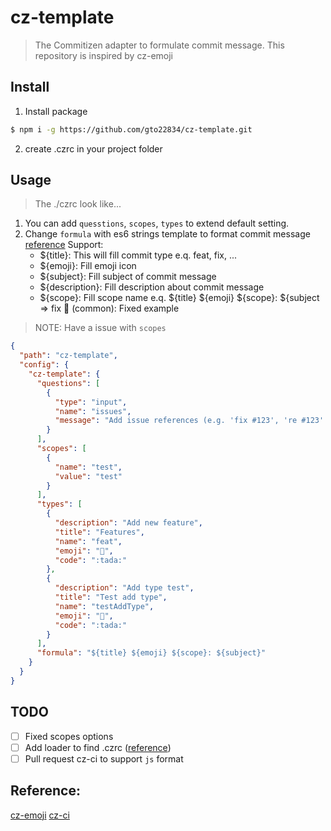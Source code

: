 # cz-template

> The Commitizen adapter to formulate commit message.
This repository is inspired by cz-emoji

## Install

1. Install package
```sh
$ npm i -g https://github.com/gto22834/cz-template.git
```

2. create .czrc in your project folder

## Usage

> The ./czrc look like...

1. You can add `quesstions`, `scopes`, `types` to extend default setting.
2. Change `formula` with es6 strings template to format commit message
  [reference](https://github.com/angular/angular/blob/master/CONTRIBUTING.md#type)
  Support:
    - ${title}: This will fill commit type e.q. feat, fix, ...
    - ${emoji}: Fill emoji icon
    - ${subject}: Fill subject of commit message
    - ${description}: Fill description about commit message
    - ${scope}: Fill scope name
  e.q. ${title} ${emoji} ${scope}: ${subject => fix 🎉 (common): Fixed example

> NOTE: Have a issue with `scopes`


```json
{
  "path": "cz-template",
  "config": {
    "cz-template": {
      "questions": [
        {
          "type": "input",
          "name": "issues",
          "message": "Add issue references (e.g. 'fix #123', 're #123'.):\n"
        }
      ],
      "scopes": [
        {
          "name": "test",
          "value": "test"
        }
      ],
      "types": [
        {
          "description": "Add new feature",
          "title": "Features",
          "name": "feat",
          "emoji": "🎉",
          "code": ":tada:"
        },
        {
          "description": "Add type test",
          "title": "Test add type",
          "name": "testAddType",
          "emoji": "🎉",
          "code": ":tada:"
        }
      ],
      "formula": "${title} ${emoji} ${scope}: ${subject}"
    }
  }
}
```

## TODO

- [ ] Fixed scopes options
- [ ] Add loader to find .czrc ([reference](https://github.com/commitizen/cz-cli/blob/master/src/configLoader/loader.js#L20))
- [ ] Pull request cz-ci to support `js` format

## Reference:
[cz-emoji](https://github.com/up9cloud/cz-emoji)
[cz-ci](https://github.com/commitizen/cz-cli)

